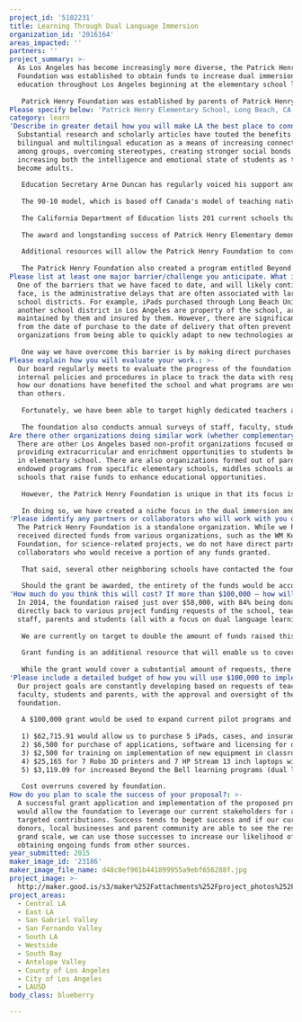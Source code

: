 ```yaml
---
project_id: '5102231'
title: Learning Through Dual Language Immersion
organization_id: '2016164'
areas_impacted: ''
partners: ''
project_summary: >-
  As Los Angeles has become increasingly more diverse, the Patrick Henry
  Foundation was established to obtain funds to increase dual immersion
  education throughout Los Angeles beginning at the elementary school level.
   
   Patrick Henry Foundation was established by parents of Patrick Henry Elementary, one of Long Beach's most established and well-recognized Spanish/English dual immersion education programs in order to raise funds to provide increased educational opportunities to students in LA.
Please specify below: 'Patrick Henry Elementary School, Long Beach, CA'
category: learn
'Describe in greater detail how you will make LA the best place to connect:': >-
  Substantial research and scholarly articles have touted the benefits of
  bilingual and multilingual education as a means of increasing connectivity
  among groups, overcoming stereotypes, creating stronger social bonds and
  increasing both the intelligence and emotional state of students as they
  become adults. 
   
   Education Secretary Arne Duncan has regularly voiced his support and the need for additional resources to be devoted to dual language instruction as a means for creating more well-rounded native English speakers and increasing the graduation and success rates of English-language learners.
   
   The 90-10 model, which is based off Canada's model of teaching native English speakers French and vice versa, has shown that those immersed in a two-way language educational model from elementary school often outperform their peers who are only learning in one language, including in language arts and math.
   
   The California Department of Education lists 201 current schools that offer some form of dual immersion, 58 of which are located in Los Angeles County, which represents almost 30% of all dual immersion programs in California. This year, the Association of Two-Way & Dual Language Education (ATDLE), a national organization providing resources and implementation for dual immersion programs throughout the United States, awarded Patrick Henry Elementary with its Certificate of Excellence Award for dual language education. Only one school is given the award per year out of more than 1,000 dual immersion schools overseen by ATDLE.
   
   The award and longstanding success of Patrick Henry Elementary demonstrates why the Patrick Henry Foundation is positioned to make Los Angeles the best to learn. Last year, we funded iPads and 3D printers for two pilot projects at Patrick Henry Elementary and neighboring Keller Middle School. The iPads are being used to incorporate digital learning methods into the dual language model with great success. Likewise, the 3D printer pilot project has enabled increased creativity and art through experiential learning.
   
   Additional resources will allow the Patrick Henry Foundation to convert the successes of the pilot project into fully funded ongoing educational opportunities throughout Los Angeles. 
   
   The Patrick Henry Foundation also created a program entitled Beyond the Bell that offers a variety of enrichment courses both before and after school, including chess, music and engineering. Extra funding would increase this programs reach.
Please list at least one major barrier/challenge you anticipate. What is your strategy for overcoming these obstacles?: >-
  One of the barriers that we have faced to date, and will likely continue to
  face, is the administrative delays that are often associated with large public
  school districts. For example, iPads purchased through Long Beach Unified or
  another school district in Los Angeles are property of the school, are
  maintained by them and insured by them. However, there are significant delays
  from the date of purchase to the date of delivery that often prevent
  organizations from being able to quickly adapt to new technologies and needs.
   
   One way we have overcome this barrier is by making direct purchases through the foundation and donating them to the specific school site, which enables us to monitor the resources, track them, insure them and exercise greater control. In doing so, we can cut through delays when needed and innovate far quicker than we would be able to do otherwise.
Please explain how you will evaluate your work.: >-
  Our board regularly meets to evaluate the progress of the foundation. We have
  internal policies and procedures in place to track the data with respect to
  how our donations have benefited the school and what programs are working more
  than others.
   
   Fortunately, we have been able to target highly dedicated teachers and staff members who volunteer their time because they want the additional educational tools and resources the foundation can provide outside the normal channels from a publicly funded request. As a result, the staff and teachers, who are liaisons to the board, monitor and report back on the programs implemented by the foundation, which we then double check.
   
   The foundation also conducts annual surveys of staff, faculty, students and parents of the schools we service in order to obtain feedback. Our 2014 survey results, in conjunction with the California Office to Reform Education (CORE) survey, demonstrates Patrick Henry is one of the highest rated programs.
Are there other organizations doing similar work (whether complementary or competitive)? What is unique about your proposed approach?: >-
  There are other Los Angeles based non-profit organizations focused on
  providing extracurricular and enrichment opportunities to students beginning
  in elementary school. There are also organizations formed out of parent
  endowed programs from specific elementary schools, middles schools and high
  schools that raise funds to enhance educational opportunities.
   
   However, the Patrick Henry Foundation is unique in that its focus is on expanding education and social bonds through dual language learning and arts. We have modeled ourselves on the best practices of other foundations and organizations that have a similar focus on single language learning and combined those practices with organizations that promote cultural diversity and language skills.
   
   In doing so, we have created a niche focus in the dual immersion and language arts sector of elementary schools and our goal is grow our programs and export our model to other neighboring schools to increase bilingual and multilingual education and arts.
'Please identify any partners or collaborators who will work with you on this project. How much of the $100,000 grant award will each partner receive?': >-
  The Patrick Henry Foundation is a standalone organization. While we have
  received directed funds from various organizations, such as the WM Keck
  Foundation, for science-related projects, we do not have direct partners or
  collaborators who would receive a portion of any funds granted. 
   
   That said, several other neighboring schools have contacted the foundation and expressed an interest in having similar organizations established at their respective school sites. Additional funds would enable the foundation to export our programs to other elementary schools in need.
   
   Should the grant be awarded, the entirety of the funds would be accounted for in creating and implementing dual language education programs and pilot projects at our current location, which are in great need, with the goal of expanding our reach to other neighboring institutions if applicable.
'How much do you think this will cost? If more than $100,000 – how will you cover the additional costs?': >-
  In 2014, the foundation raised just over $58,000, with 84% being donated
  directly back to various project funding requests of the school, teachers,
  staff, parents and students (all with a focus on dual language learning).
   
   We are currently on target to double the amount of funds raised this year through direct donations from parents and stakeholders, partnerships with local businesses and various fundraising events that raise awareness about dual language learning. 
   
   Grant funding is an additional resource that will enable us to cover the unfunded requests of our faculty, teachers and students, which are voluminous. For example, converting the iPad pilot project into a fully funded project at just Patrick Henry Elementary would cost more than $60,000 for equipment, training and implementation. Those costs would reduce for subsequent years until equipment needed to be replaced, which we estimate to be every 2-3 years.
   
   While the grant would cover a substantial amount of requests, there are always needs for additional funds in public schools to increase educational opportunities for students.
'Please include a detailed budget of how you will use $100,000 to implement this project.': >-
  Our project goals are constantly developing based on requests of teachers,
  faculty, students and parents, with the approval and oversight of the
  foundation.
   
   A $100,000 grant would be used to expand current pilot programs and purchase additional equipment and tools for dual language learning as follows:
   
   1) $62,715.91 would allow us to purchase 5 iPads, cases, and insurance, with taxes and shipping, for each of the 19 classrooms in need (dual language and arts skills);
   2) $6,500 for purchase of applications, software and licensing for dual language programs (dual language skills);
   3) $2,500 for training on implementation of new equipment in classroom (dual language skills);
   4) $25,165 for 7 Robo 3D printers and 7 HP Stream 13 inch laptops with printing filament and taxes included (dual language engineering and arts skills);
   5) $3,119.09 for increased Beyond the Bell learning programs (dual language, arts, engineering, music and cultural courses)
   
   Cost overruns covered by foundation.
How do you plan to scale the success of your proposal?: >-
  A successful grant application and implementation of the proposed projects
  would allow the foundation to leverage our current stakeholders for additional
  targeted contributions. Success tends to beget success and if our current
  donors, local businesses and parent community are able to see the results on a
  grand scale, we can use those successes to increase our likelihood of
  obtaining ongoing funds from other sources.
year_submitted: 2015
maker_image_id: '23186'
maker_image_file_name: d48c0ef901b441899955a9ebf656288f.jpg
project_image: >-
  http://maker.good.is/s3/maker%252Fattachments%252Fproject_photos%252Fimages%252F23186%252Fdisplay%252Fd48c0ef901b441899955a9ebf656288f.jpg=c570x385
project_areas:
  - Central LA
  - East LA
  - San Gabriel Valley
  - San Fernando Valley
  - South LA
  - Westside
  - South Bay
  - Antelope Valley
  - County of Los Angeles
  - City of Los Angeles
  - LAUSD
body_class: blueberry

---
```

